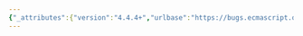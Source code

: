 ```yaml
---
{"_attributes":{"version":"4.4.4+","urlbase":"https://bugs.ecmascript.org/","maintainer":"dherman@mozilla.com"},"bug":{"bug_id":2575,"creation_ts":"2014-03-10 04:46:00 -0700","short_desc":"9.4.5.2: Typo OrdinaryGetOwnProperty -> OrdinaryDefineOwnProperty","delta_ts":"2014-04-18 09:06:38 -0700","product":"Draft for 6th Edition","component":"editorial issue","version":"Rev 22: January 20, 2014 Draft","rep_platform":"All","op_sys":"All","bug_status":"RESOLVED","resolution":"FIXED","priority":"Normal","bug_severity":"normal","everconfirmed":true,"reporter":{"uid":"andrebargull","name":"André Bargull"},"assigned_to":{"uid":"allen","name":"Allen Wirfs-Brock"},"long_desc":[{"commentid":7429,"comment_count":0,"who":{"uid":"andrebargull","name":"André Bargull"},"bug_when":"2014-03-10 04:46:03 -0700","thetext":"9.4.5.2 [[DefineOwnProperty]], step 4:\n\nChange OrdinaryGetOwnProperty to OrdinaryDefineOwnProperty."}]}}
---
```

